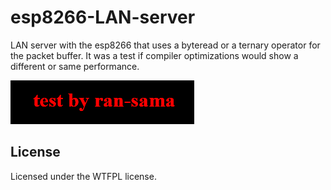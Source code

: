 # esp8266-LAN-server
LAN server with the esp8266 that uses a byteread or a ternary operator for the packet buffer. It was a test if compiler optimizations would show a different or same performance.

![alt text](https://raw.githubusercontent.com/ran-sama/LAN_server_ternary/master/server_output.png)

## License
Licensed under the WTFPL license.
